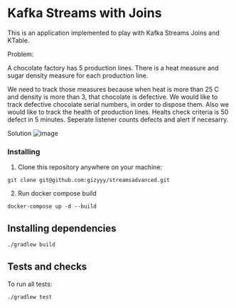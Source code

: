 # Kafka Streams with Joins
This is an application implemented to play with Kafka Streams Joins and KTable.

Problem:

A chocolate factory has 5 production lines. There is a heat measure and sugar density measure for each production line.

We need to track those measures because when heat is more than 25 C and density is more than 3, that chocolate is defective. We would like to track defective
chocolate serial numbers, in order to dispose them. Also we would like to track the health of production lines. Healts check criteria is 50 defect in 5 minutes.
Seperate listener counts defects and alert if necesarry.


Solution
![image](https://user-images.githubusercontent.com/45252874/184673419-843c355f-7557-4217-9dc4-88265e2acc88.png)



### Installing
1. Clone this repository anywhere on your machine:
```
git clone git@github.com:gizyyy/streamsadvanced.git
```

2. Run docker compose build
```
docker-compose up -d --build
```

## Installing dependencies
```bash
./gradlew build
```

## Tests and checks
To run all tests:
```bash
./gradlew test
```



